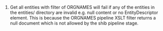 1. Get all entities with filter of ORGNAMES will fail if any of the entities in the entities/ directory are invalid e.g. null content or no EntityDescriptor element. This is because the ORGNAMES pipeline XSLT filter returns a null document which is not allowed by the shib pipeline stage.

